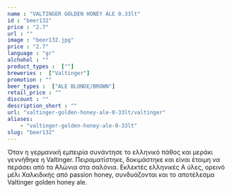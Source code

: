 ```yaml
---
name : "VALTINGER GOLDEN HONEY ALE 0.33lt"
id : "beer132"
price : "2.7"
url : ""
image : "beer132.jpg"
price : "2.7"
language : "gr"
alchohol : ""
product_types :  [""]
breweries :  ["Valtinger"]
promotion : ""
beer_types :  ["ALE BLONDE/BROWN"]
retail_price : ""
discount : ""
description_short : ""
url: "valtinger-golden-honey-ale-0-33lt/valtinger"
aliases: 
    - "valtinger-golden-honey-ale-0-33lt"
slug: "beer132"
---
```


Όταν η γερμανική εμπειρία συνάντησε το ελληνικό πάθος και μεράκι γεννήθηκε η Valtinger. Πειραματίστηκε, δοκιμάστηκε και είναι έτοιμη να περάσει από τα Αλώνια στα σαλόνια. Εκλεκτές ελληνικές Α ύλες, ορεινό μέλι Χαλκιδικής από passion honey, συνδυάζονται και το αποτέλεσμα Valtinger golden honey ale.